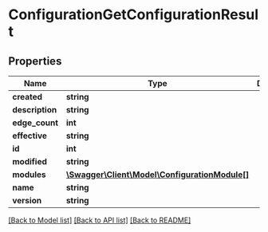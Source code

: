 # ConfigurationGetConfigurationResult

## Properties
Name | Type | Description | Notes
------------ | ------------- | ------------- | -------------
**created** | **string** |  | [optional] 
**description** | **string** |  | [optional] 
**edge_count** | **int** |  | [optional] 
**effective** | **string** |  | [optional] 
**id** | **int** |  | [optional] 
**modified** | **string** |  | [optional] 
**modules** | [**\Swagger\Client\Model\ConfigurationModule[]**](ConfigurationModule.md) |  | [optional] 
**name** | **string** |  | [optional] 
**version** | **string** |  | [optional] 

[[Back to Model list]](../README.md#documentation-for-models) [[Back to API list]](../README.md#documentation-for-api-endpoints) [[Back to README]](../README.md)


